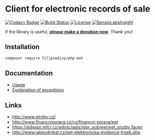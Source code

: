 # Client for electronic records of sale

[![Codacy Badge](https://api.codacy.com/project/badge/Grade/07f653430c254d0bbf3f40c8595f0c89)](https://www.codacy.com/app/mail_72/PHP-EET?utm_source=github.com&utm_medium=referral&utm_content=filipsedivy/PHP-EET&utm_campaign=badger)
[![Build Status](https://travis-ci.org/filipsedivy/PHP-EET.svg?branch=master)](https://travis-ci.org/filipsedivy/PHP-EET) [![License](https://img.shields.io/badge/license-MIT-blue.svg)](https://packagist.org/packages/filipsedivy/php-eet)
[![SensioLabsInsight](https://insight.sensiolabs.com/projects/58a3ede2-9585-4e37-95ed-ca7726617ea8/mini.png)](https://insight.sensiolabs.com/projects/58a3ede2-9585-4e37-95ed-ca7726617ea8)

If the library is useful, **[please make a donation now](https://filipsedivy.cz/donation?to=PHP-EET)**. Thank you!

## Installation

```bash
composer require filipsedivy/php-eet
```

## Documentation

- [Usage](.docs/README.md#usage)
- [Explanation of exceptions](.docs/README.md#exceptions)

## Links
- http://www.etrzby.cz/
- http://www.financnisprava.cz/cs/financni-sprava/eet
- https://adisspr.mfcr.cz/adistc/adis/idpr_pub/eet/eet_sluzby.faces
- http://www.jakpodnikat.cz/eet-elektronicka-evidence-trzeb.php